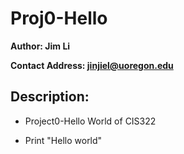 # Proj0-Hello

**Author: Jim Li**

**Contact Address: jinjiel@uoregon.edu**

## Description: 

- Project0-Hello World of CIS322

- Print "Hello world"

